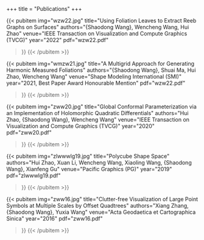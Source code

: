 +++
title = "Publications"
+++

{{< pubitem
    img="wzw22.jpg"
    title="Using Foliation Leaves to Extract Reeb Graphs on Surfaces"
    authors="{Shaodong Wang}, Wencheng Wang, Hui Zhao"
    venue="IEEE Transaction on Visualization and Compute Graphics (TVCG)"
    year="2022"
    pdf="wzw22.pdf"
>}}
{{< /pubitem >}}

{{< pubitem
    img="wmzw21.jpg"
    title="A Multigrid Approach for Generating Harmonic Measured Foliations"
    authors="{Shaodong Wang}, Shuai Ma, Hui Zhao, Wencheng Wang"
    venue="Shape Modeling International (SMI)"
    year="2021, Best Paper Award Honourable Mention"
    pdf="wzw22.pdf"
>}}
{{< /pubitem >}}

{{< pubitem
    img="zww20.jpg"
    title="Global Conformal Parameterization via an Implementation of Holomorphic Quadratic Differentials"
    authors="Hui Zhao, {Shaodong Wang}, Wencheng Wang"
    venue="IEEE Transaction on Visualization and Compute Graphics (TVCG)"
    year="2020"
    pdf="zww20.pdf"
>}}
{{< /pubitem >}}

{{< pubitem
    img="zlwwwlg19.jpg"
    title="Polycube Shape Space"
    authors="Hui Zhao, Xuan Li, Wencheng Wang, Xiaoling Wang, {Shaodong Wang}, Xianfeng Gu"
    venue="Pacific Graphics (PG)"
    year="2019"
    pdf="zlwwwlg19.pdf"
>}}
{{< /pubitem >}}

{{< pubitem
    img="zww16.jpg"
    title="Clutter-free Visualization of Large Point Symbols at Multiple Scales by Offset Quadtrees"
    authors="Xiang Zhang, {Shaodong Wang}, Yuxia Wang"
    venue="Acta Geodaetica et Cartographica Sinica"
    year="2016"
    pdf="zww16.pdf"
>}}
{{< /pubitem >}}
